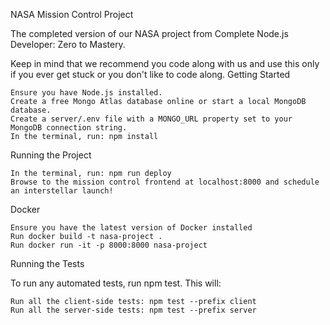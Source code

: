 NASA Mission Control Project

The completed version of our NASA project from Complete Node.js Developer: Zero to Mastery.

Keep in mind that we recommend you code along with us and use this only if you ever get stuck or you don't like to code along.
Getting Started

    Ensure you have Node.js installed.
    Create a free Mongo Atlas database online or start a local MongoDB database.
    Create a server/.env file with a MONGO_URL property set to your MongoDB connection string.
    In the terminal, run: npm install

Running the Project

    In the terminal, run: npm run deploy
    Browse to the mission control frontend at localhost:8000 and schedule an interstellar launch!

Docker

    Ensure you have the latest version of Docker installed
    Run docker build -t nasa-project .
    Run docker run -it -p 8000:8000 nasa-project

Running the Tests

To run any automated tests, run npm test. This will:

    Run all the client-side tests: npm test --prefix client
    Run all the server-side tests: npm test --prefix server
